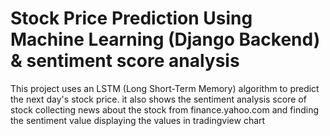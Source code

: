 # Stock Price Prediction Using Machine Learning (Django Backend) & sentiment score analysis 

This project uses an LSTM (Long Short-Term Memory) algorithm to predict the next day's stock price. it also shows the sentiment analysis score of stock 
collecting news about the stock from finance.yahoo.com and finding the sentiment value
displaying the values in tradingview chart
